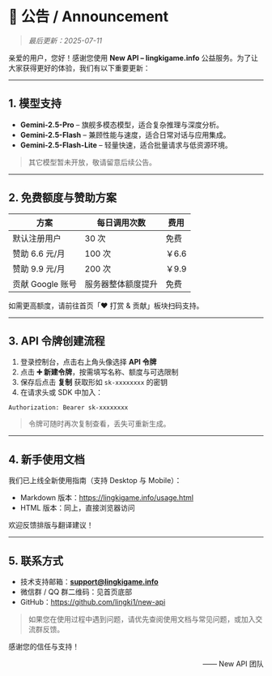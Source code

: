 # 📢 公告 / Announcement

> _最后更新：2025-07-11_

亲爱的用户，您好！感谢您使用 **New API – lingkigame.info** 公益服务。为了让大家获得更好的体验，我们有以下重要更新：

---

## 1. 模型支持

- **Gemini-2.5-Pro** – 旗舰多模态模型，适合复杂推理与深度分析。
- **Gemini-2.5-Flash** – 兼顾性能与速度，适合日常对话与应用集成。
- **Gemini-2.5-Flash-Lite** – 轻量快速，适合批量请求与低资源环境。

> 其它模型暂未开放，敬请留意后续公告。

---

## 2. 免费额度与赞助方案

| 方案 | 每日调用次数 | 费用 |
|------|--------------|------|
| 默认注册用户 | 30 次 | 免费 |
| 赞助 6.6 元/月 | 100 次 | ￥6.6 |
| 赞助 9.9 元/月 | 200 次 | ￥9.9 |
| 贡献 Google 账号 | 服务器整体额度提升 | 免费 |

如需更高额度，请前往首页「❤️ 打赏 & 贡献」板块扫码支持。

---

## 3. API 令牌创建流程

1. 登录控制台，点击右上角头像选择 **API 令牌**
2. 点击 **➕ 新建令牌**，按需填写名称、额度与可选限制
3. 保存后点击 **复制** 获取形如 `sk-xxxxxxxx` 的密钥
4. 在请求头或 SDK 中加入：

```http
Authorization: Bearer sk-xxxxxxxx
```

> 令牌可随时再次复制查看，丢失可重新生成。

---

## 4. 新手使用文档

我们已上线全新使用指南（支持 Desktop 与 Mobile）：

- Markdown 版本：<https://lingkigame.info/usage.html>
- HTML 版本：同上，直接浏览器访问

欢迎反馈排版与翻译建议！

---

## 5. 联系方式

- 技术支持邮箱：**support@lingkigame.info**
- 微信群 / QQ 群二维码：见首页底部
- GitHub：<https://github.com/lingki1/new-api>


> 如果您在使用过程中遇到问题，请优先查阅使用文档与常见问题，或加入交流群反馈。

感谢您的信任与支持！

<div align="right">—— New API 团队</div> 